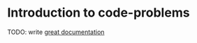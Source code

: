 # Introduction to code-problems

TODO: write [great documentation](http://jacobian.org/writing/what-to-write/)
